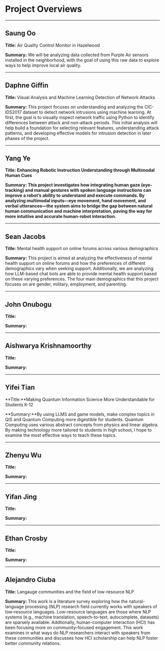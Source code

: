 # Project Overviews
***

## Saung Oo

**Title:** Air Quality Control Monitor in Hazelwood

**Summary:** We will be analyzing data collected from Purple Air sensors installed in the neighborhood, with the goal of using this raw data to explore ways to help improve local air quality.

***

## Daphne Giffin

**Title:** Visual Analysis and Machine Learning Detection of Network Attacks

**Summary:** This project focuses on understanding and analyzing the CIC-IDS2017 dataset to detect network intrusions using machine learning. At first, the goal is to visually inspect network traffic using Python to identify differences between attack and non-attack periods. This initial analysis will help build a foundation for selecting relevant features, understanding attack patterns, and developing effective models for intrusion detection in later phases of the project.


***

## Yang Ye

**Title: Enhancing Robotic Instruction Understanding through Multimodal Human Cues**

**Summary: This project investigates how integrating human gaze (eye-tracking) and manual gestures with spoken language instructions can improve a robot’s ability to understand and execute commands. By analyzing multimodal inputs—eye movement, hand movement, and verbal utterances—the system aims to bridge the gap between natural human communication and machine interpretation, paving the way for more intuitive and accurate human-robot interaction.**

***

## Sean Jacobs

**Title:** Mental health support on online forums across various demographics

**Summary:** This project is aimed at analyzing the effectiveness of mental health support on online forums and how the preferences of different demographics vary when seeking support. Additionally, we are analyzing how LLM-based chat bots are able to provide mental health support based on these varying preferences. The four main demographics that this project focuses on are gender, military, employment, and parenting.

***

## John Onubogu

**Title:**

**Summary:**

***

## Aishwarya Krishnamoorthy

**Title:**

**Summary:**

***

## Yifei Tian

**Title:**Making Quantum Information Science More Understandable for Students K-12

**Summary:**By using LLMS and game models, make complex topics in QIS and Quantum Computing more digestible for students. Quantum Computing uses various abstract concepts from physics and linear algebra. By making technology more tailored to students in high school, I hope to examine the most effective ways to teach these topics.

***

## Zhenyu Wu

**Title:**

**Summary:**

***

## Yifan Jing

**Title:**

**Summary:**

***

## Ethan Crosby

**Title:**

**Summary:**

***

## Alejandro Ciuba

**Title:** Langauge communities and the field of low-resource NLP

**Summary:** This work is a literature survey exploring how the natural-language processing (NLP) research field currently works with speakers of low-resource languages. Low-resource languages are those where NLP systems (e.g., machine translation, speech-to-text, autocomplete, datasets) are sparsely available. Addtionally, human-computer interaction (HCI) has been focusing more on community-focused engagement. This work examines in what ways do NLP researchers interact with speakers from these communities and discusses how HCI scholarship can help NLP foster better community relations.
